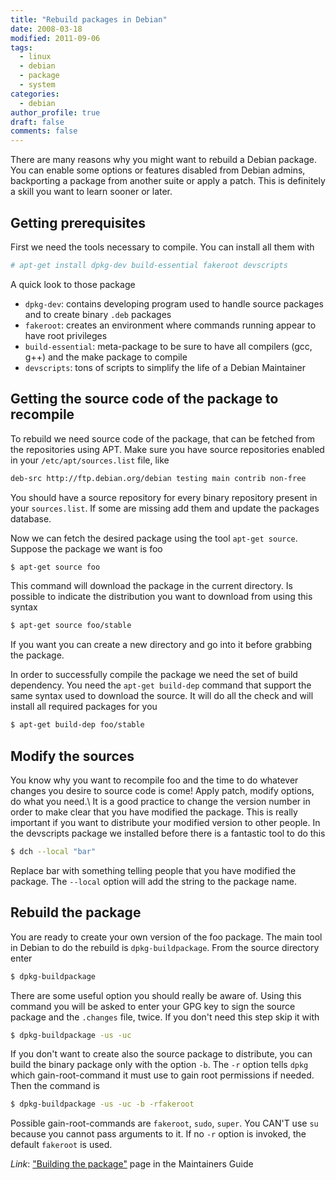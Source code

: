 ```yaml
---
title: "Rebuild packages in Debian"
date: 2008-03-18
modified: 2011-09-06
tags:
  - linux
  - debian
  - package
  - system
categories:
  - debian
author_profile: true
draft: false
comments: false
---
```


There are many reasons why you might want to rebuild a Debian package. You can enable some options or features disabled from Debian admins, backporting a package from another suite or apply a patch. This is definitely a skill you want to learn sooner or later.

## Getting prerequisites

First we need the tools necessary to compile. You can install all them with

```bash
# apt-get install dpkg-dev build-essential fakeroot devscripts
```

A quick look to those package

* `dpkg-dev`: contains developing program used to handle source packages and to create binary `.deb` packages
* `fakeroot`: creates an environment where commands running appear to have root privileges
* `build-essential`: meta-package to be sure to have all compilers (gcc, g++) and the make package to compile
* `devscripts`: tons of scripts to simplify the life of a Debian Maintainer

## Getting the source code of the package to recompile

To rebuild we need source code of the package, that can be fetched from the repositories using APT. Make sure you have source repositories enabled in your `/etc/apt/sources.list` file, like

```bash
deb-src http://ftp.debian.org/debian testing main contrib non-free
```

You should have a source repository for every binary repository present in your `sources.list`. If some are missing add them and update the packages database.

Now we can fetch the desired package using the tool `apt-get source`. Suppose the package we want is foo

```bash
$ apt-get source foo
```

This command will download the package in the current directory. Is possible to indicate the distribution you want to download from using this syntax

```bash
$ apt-get source foo/stable
```

If you want you can create a new directory and go into it before grabbing the package.

In order to successfully compile the package we need the set of build dependency. You need the `apt-get build-dep` command that support the same syntax used to download the source. It will do all the check and will install all required packages for you

```bash
$ apt-get build-dep foo/stable
```

## Modify the sources

You know why you want to recompile foo and the time to do whatever changes you desire to source code is come! Apply patch, modify options, do what you need.\\
It is a good practice to change the version number in order to make clear that you have modified the package. This is really important if you want to distribute your modified version to other people. In the devscripts package we installed before there is a fantastic tool to do this

```bash
$ dch --local "bar"
```

Replace bar with something telling people that you have modified the package. The `--local` option will add the string to the package name.

## Rebuild the package

You are ready to create your own version of the foo package. The main tool in Debian to do the rebuild is `dpkg-buildpackage`. From the source directory enter

```bash
$ dpkg-buildpackage
```

There are some useful option you should really be aware of. Using this command you will be asked to enter your GPG key to sign the source package and the `.changes` file, twice. If you don't need this step skip it with

```bash
$ dpkg-buildpackage -us -uc
```

If you don't want to create also the source package to distribute, you can build the binary package only with the option `-b`. The `-r` option tells `dpkg` which gain-root-command it must use to gain root permissions if needed. Then the command is

```bash
$ dpkg-buildpackage -us -uc -b -rfakeroot
```

Possible gain-root-commands are `fakeroot`, `sudo`, `super`. You CAN'T use `su` because you cannot pass arguments to it. If no `-r` option is invoked, the default `fakeroot` is used.

_Link_: ["Building the package"](http://www.debian.org/doc/manuals/maint-guide/build.en.html) page in the Maintainers Guide
